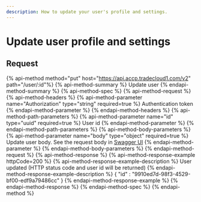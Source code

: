 ```yaml
---
description: How to update your user's profile and settings.
---
```


# Update user profile and settings

## Request

{% api-method method="put" host="https://api.accp.tradecloud1.com/v2" path="/user/:id"%} 
{% api-method-summary %} Update user {% endapi-method-summary %}
{% api-method-spec %} 
{% api-method-request %} 
{% api-method-headers %} 
{% api-method-parameter name="Authorization" type="string" required=true %} Authentication token {% endapi-method-parameter %} 
{% endapi-method-headers %}
{% api-method-path-parameters %} 
{% api-method-parameter name="id" type="uuid" required=true %} User id {% endapi-method-parameter %}
{% endapi-method-path-parameters %}
{% api-method-body-parameters %} 
{% api-method-parameter name="body" type="object" required=true %} Update user body. See the request body in [Swagger UI](https://swagger-ui.accp.tradecloud1.com/?url=https://api.accp.tradecloud1.com/v2/user/specs.yaml#/user/updateUserRoute) {% endapi-method-parameter %}
{% endapi-method-body-parameters %}
{% endapi-method-request %}
{% api-method-response %} 
{% api-method-response-example httpCode=200 %} 
{% api-method-response-example-description %} User updated (HTTP status code and user id will be returned) {% endapi-method-response-example-description %}
{
   "id" : "9910ed7d-98f3-4529-bf00-edf9a79486cc"
}
{% endapi-method-response-example %}
{% endapi-method-response %} 
{% endapi-method-spec %}
{% endapi-method %}

